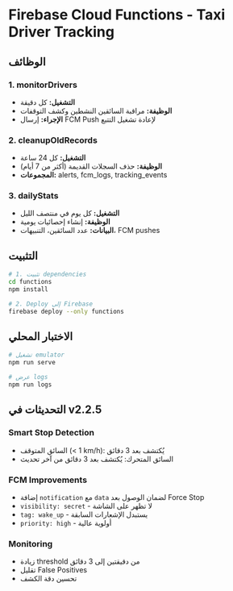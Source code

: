 # Firebase Cloud Functions - Taxi Driver Tracking

## الوظائف

### 1. monitorDrivers
- **التشغيل:** كل دقيقة
- **الوظيفة:** مراقبة السائقين النشطين وكشف التوقفات
- **الإجراء:** إرسال FCM Push لإعادة تشغيل التتبع

### 2. cleanupOldRecords
- **التشغيل:** كل 24 ساعة
- **الوظيفة:** حذف السجلات القديمة (أكثر من 7 أيام)
- **المجموعات:** alerts, fcm_logs, tracking_events

### 3. dailyStats
- **التشغيل:** كل يوم في منتصف الليل
- **الوظيفة:** إنشاء إحصائيات يومية
- **البيانات:** عدد السائقين، التنبيهات، FCM pushes

## التثبيت

```bash
# 1. تثبيت dependencies
cd functions
npm install

# 2. Deploy إلى Firebase
firebase deploy --only functions
```

## الاختبار المحلي

```bash
# تشغيل emulator
npm run serve

# عرض logs
npm run logs
```

## التحديثات في v2.2.5

### Smart Stop Detection
- السائق المتوقف (< 1 km/h): يُكتشف بعد 3 دقائق
- السائق المتحرك: يُكتشف بعد 3 دقائق من آخر تحديث

### FCM Improvements
- إضافة `notification` مع `data` لضمان الوصول بعد Force Stop
- `visibility: secret` - لا تظهر على الشاشة
- `tag: wake_up` - يستبدل الإشعارات السابقة
- `priority: high` - أولوية عالية

### Monitoring
- زيادة threshold من دقيقتين إلى 3 دقائق
- تقليل False Positives
- تحسين دقة الكشف

